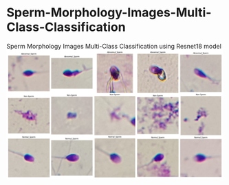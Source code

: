 # Sperm-Morphology-Images-Multi-Class-Classification
Sperm Morphology Images Multi-Class Classification using Resnet18 model
![](https://github.com/alirzx/Sperm-Morphology-Images-Multi-Class-Classification/blob/main/plots/train_random_samples.png)
